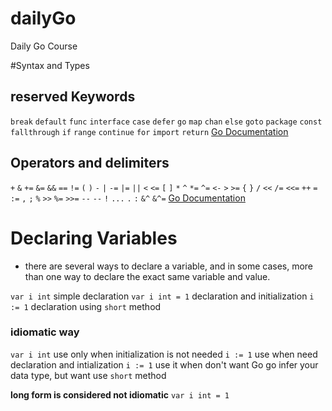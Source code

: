 # dailyGo
Daily Go Course

#Syntax and Types

## reserved Keywords
`break` `default` `func` `interface` `case` `defer` `go` `map`
`chan` `else` `goto` `package` `const` `fallthrough` `if` `range`
`continue` `for` `import` `return`
[Go Documentation](https://golang.org/ref/spec#Keywords)

## Operators and delimiters
`+` `&` `+=` `&=` `&&` `==` `!=` `(` `)`
`-` `|` `-=` `|=` `||` `<` `<=` `[` `]`
`*` `^` `*=` `^=` `<-` `>` `>=` `{` `}`
`/` `<<` `/=` `<<=` `++` `=` `:=` `,` `;`
`%` `>>` `%=` `>>=` `--` `--` `!` `...` `.` `:`
`&^` `&^=`
[Go Documentation](https://golang.org/ref/spec#Operators_and_punctuation)
# Declaring Variables
* there are several ways to declare a variable, and in some cases,
  more than one way to declare the exact same variable and value.

`var i int` simple declaration
`var i int = 1` declaration and initialization
`i := 1` declaration using `short` method

### idiomatic way
`var i int` use only when initialization is not needed
`i := 1` use when need declaration and intialization
`i := 1` use it when don't want Go go infer your data type, but want
use `short` method

**long form is considered not idiomatic** `var i int = 1`
